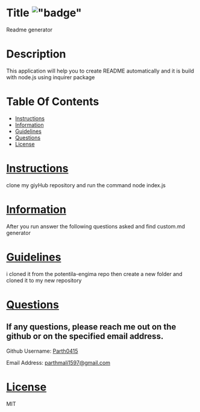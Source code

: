 
# Title !["badge"](https://img.shields.io/badge/license-MIT-green)
Readme generator

# Description
This application will help you to create README automatically and it is build with node.js using inquirer package


# Table Of Contents
* [Instructions](#instructions)
* [Information](#information)
* [Guidelines](#guidelines)
* [Questions](#questions)
* [License](#license)
      
      
      

# [Instructions](#instructions)
clone my giyHub repository and run the command node index.js 

# [Information](#information)
After you run answer the following questions asked and find custom.md generator

# [Guidelines](#guidelines)
i cloned it from the potentila-engima repo then create a new folder and cloned it to my new repository 

# [Questions](#questions)
## If any questions, please reach me out on the github or on the specified email address.
  Github Username:
  [Parth0415](https://www.github.com/Parth0415)

  Email Address:
  [parthmali1597@gmail.com](mailto:parthmali1597@gmail.com)

# [License](#license)
MIT      
      
      
      
      
      
      
      
      